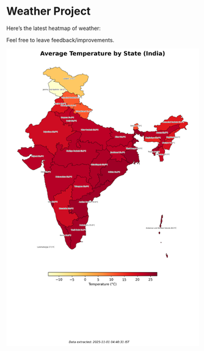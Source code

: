 # Weather Project

Here’s the latest heatmap of weather:

Feel free to leave feedback/improvements.

![India Heatmap](docs/assets/india_heatmap.png?v=0541EA)

